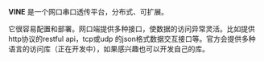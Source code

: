 **VINE** 是一个网口串口透传平台，分布式、可扩展。

它很容易配置和部署。网口端提供多种接口，使数据的访问异常灵活。比如提供http协议的restful api，tcp或udp 的json格式数据交互接口等。官方会提供多种语言的访问库（正在开发中），如果感兴趣也可以开发自己的库。




